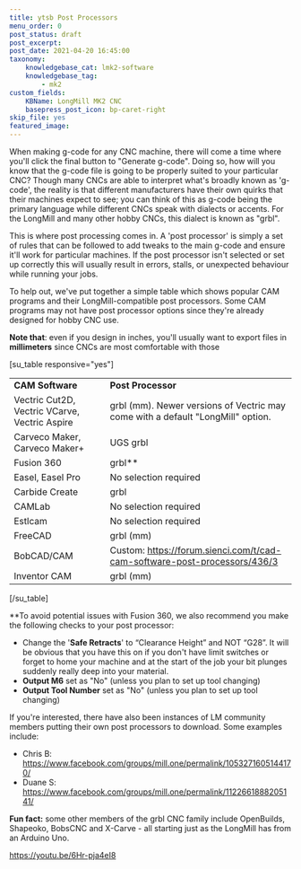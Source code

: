 ```yaml
---
title: ytsb Post Processors
menu_order: 0
post_status: draft
post_excerpt: 
post_date: 2021-04-20 16:45:00
taxonomy:
    knowledgebase_cat: lmk2-software
    knowledgebase_tag:
        - mk2
custom_fields:
    KBName: LongMill MK2 CNC
    basepress_post_icon: bp-caret-right
skip_file: yes
featured_image: 
---
```


When making g-code for any CNC machine, there will come a time where you'll click the final button to "Generate g-code". Doing so, how will you know that the g-code file is going to be properly suited to your particular CNC? Though many CNCs are able to interpret what's broadly known as 'g-code', the reality is that different manufacturers have their own quirks that their machines expect to see; you can think of this as g-code being the primary language while different CNCs speak with dialects or accents. For the LongMill and many other hobby CNCs, this dialect is known as "grbl".

This is where post processing comes in. A 'post processor' is simply a set of rules that can be followed to add tweaks to the main g-code and ensure it'll work for particular machines. If the post processor isn't selected or set up correctly this will usually result in errors, stalls, or unexpected behaviour while running your jobs.

To help out, we've put together a simple table which shows popular CAM programs and their LongMill-compatible post processors. Some CAM programs may not have post processor options since they're already designed for hobby CNC use.

**Note that**: even if you design in inches, you'll usually want to export files in **millimeters** since CNCs are most comfortable with those

[su_table responsive="yes"]
<table>
<tbody>
<tr>
<td><b>CAM Software</b></td>
<td><b>Post Processor</b></td>
</tr>
<tr>
<td>Vectric Cut2D, Vectric VCarve, Vectric Aspire</td>
<td>grbl (mm). Newer versions of Vectric may come with a default "LongMill" option.</td>
</tr>
<tr>
<td>Carveco Maker, Carveco Maker+</td>
<td>UGS grbl</td>
</tr>
<tr>
<td>Fusion 360</td>
<td>grbl**</td>
</tr>
<tr>
<td>Easel, Easel Pro</td>
<td>No selection required</td>
</tr>
<tr>
<td>Carbide Create</td>
<td>grbl</td>
</tr>
<tr>
<td>CAMLab</td>
<td>No selection required</td>
</tr>
<tr>
<td>Estlcam</td>
<td>No selection required</td>
</tr>
<tr>
<td>FreeCAD</td>
<td>grbl (mm)</td>
</tr>
<tr>
<td>BobCAD/CAM</td>
<td>Custom: <a href="https://forum.sienci.com/t/cad-cam-software-post-processors/436/3" target="_blank" rel="noopener">https://forum.sienci.com/t/cad-cam-software-post-processors/436/3</a></td>
</tr>
<tr>
<td>Inventor CAM</td>
<td>grbl (mm)</td>
</tr>
</tbody>
</table>
[/su_table]

**To avoid potential issues with Fusion 360, we also recommend you make the following checks to your post processor:

<ul>
  <li>Change the '<b>Safe Retracts</b>' to “Clearance Height” and NOT “G28”. It will be obvious that you have this on if you don't have limit switches or forget to home your machine and at the start of the job your bit plunges suddenly really deep into your material.</li>
  <li><b>Output M6</b> set as "No" (unless you plan to set up tool changing)</li>
  <li><b>Output Tool Number</b> set as "No" (unless you plan to set up tool changing)</li>
</ul>

If you're interested, there have also been instances of LM community members putting their own post processors to download. Some examples include:

<ul>
  <li>Chris B: <a href="https://www.facebook.com/groups/mill.one/permalink/1053271605144170/" target="_blank" rel="noopener">https://www.facebook.com/groups/mill.one/permalink/1053271605144170/</a></li>
  <li>Duane S: <a href="https://www.facebook.com/groups/mill.one/permalink/1122661888205141/" target="_blank" rel="noopener">https://www.facebook.com/groups/mill.one/permalink/1122661888205141/</a></li>
</ul>

<b>Fun fact:</b> some other members of the grbl CNC family include OpenBuilds, Shapeoko, BobsCNC and X-Carve - all starting just as the LongMill has from an Arduino Uno.

https://youtu.be/6Hr-pja4eI8
